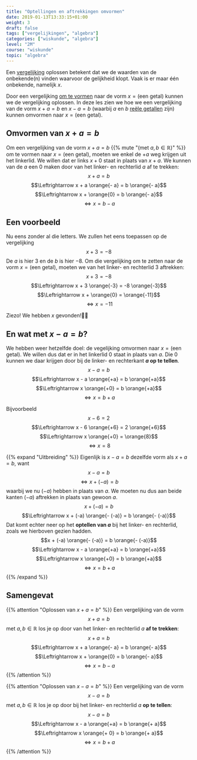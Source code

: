 ```yaml
---
title: "Optellingen en aftrekkingen omvormen"
date: 2019-01-13T13:33:15+01:00
weight: 3
draft: false
tags: ["vergelijkingen", "algebra"]
categories: ["wiskunde", "algebra"]
level: "2M"
course: "wiskunde"
topic: "algebra"
---
```

Een [vergelijking](../intro) oplossen betekent dat we de waarden van de onbekende(n) vinden waarvoor de gelijkheid klopt. Vaak is er maar één onbekende, namelijk $x$.

Door een vergelijking [om te vormen](../omvormen) naar de vorm 
$x = \text{(een getal)}$
kunnen we de vergelijking oplossen. In deze les zien we hoe we een vergelijking van de vorm $x + a = b$ en $x - a = b$ (waarbij $a$ en $b$ [reële getallen](../../verzamelingen/reele_getallen) zijn) kunnen omvormen naar $x = \text{(een getal)}$.

## Omvormen van $x + a = b$
Om een vergelijking van de vorm $x + a = b$ {{% mute "(met $a, b \in \mathbb{R}$)" %}} om te vormen naar $x = \text{(een getal)}$, moeten we enkel de $+ a$ weg krijgen uit het linkerlid. We willen dat er links $x + 0$ staat in plaats van $x + a$. We kunnen van de $a$ een $0$ maken door van het linker- en rechterlid $a$ af te trekken:
$$x + a = b$$
$$\Leftrightarrow x + a \orange{- a} = b \orange{- a}$$
$$\Leftrightarrow x + \orange{0} = b \orange{- a}$$
$$\Leftrightarrow x = b - a$$

## Een voorbeeld
Nu eens zonder al die letters. We zullen het eens toepassen op de vergelijking
$$x + 3 = -8$$
De $a$ is hier $3$ en de $b$ is hier $-8$. Om die vergelijking om te zetten naar de vorm $x = \text{(een getal)}$, moeten we van het linker- en rechterlid $3$ aftrekken:
$$x + 3 = -8$$
$$\Leftrightarrow x + 3 \orange{-3} = -8 \orange{-3}$$
$$\Leftrightarrow x + \orange{0} = \orange{-11}$$
$$\Leftrightarrow x = -11$$

Ziezo! We hebben $x$ gevonden!:champagne::clap: 

## En wat met $x - a = b$?
We hebben weer hetzelfde doel: de vegelijking omvormen naar $x = \text{(een getal)}$. We willen dus dat er in het linkerlid $0$ staat in plaats van $a$. Die $0$ kunnen we daar krijgen door bij de linker- en rechterkant **$a$ op te tellen**.
$$x - a = b$$
$$\Leftrightarrow x - a \orange{+a} = b \orange{+a}$$
$$\Leftrightarrow x \orange{+0} = b \orange{+a}$$
$$\Leftrightarrow x = b + a$$

Bijvoorbeeld
$$x - 6 = 2$$
$$\Leftrightarrow x - 6 \orange{+6} = 2 \orange{+6}$$
$$\Leftrightarrow x \orange{+0} = \orange{8}$$
$$\Leftrightarrow x = 8$$

{{% expand "Uitbreiding" %}}
Eigenlijk is $x - a = b$ dezelfde vorm als $x + a = b$, want
$$x - a = b$$
$$\Leftrightarrow x + (-a) = b$$
waarbij we nu $(-a)$ hebben in plaats van $a$. We moeten nu dus aan beide kanten $(-a)$ aftrekken in plaats van gewoon $a$.
$$x + (-a) = b$$
$$\Leftrightarrow x + (-a) \orange{- (-a)} = b \orange{- (-a)}$$
Dat komt echter neer op het **optellen van $a$** bij het linker- en rechterlid, zoals we hierboven gezien hadden.
$$x + (-a) \orange{- (-a)} = b \orange{- (-a)}$$
$$\Leftrightarrow x - a \orange{+a} = b \orange{+a}$$
$$\Leftrightarrow x \orange{+0} = b \orange{+a}$$
$$\Leftrightarrow x = b + a$$
{{% /expand %}}

## Samengevat
{{% attention "Oplossen van $x + a = b$" %}}
Een vergelijking van de vorm
$$x + a = b$$
met $a, b \in \mathbb{R}$ los je op door van het linker- en rechterlid $a$ **af te trekken**:
$$x + a = b$$
$$\Leftrightarrow x + a \orange{- a} = b \orange{- a}$$
$$\Leftrightarrow x + \orange{0} = b \orange{- a}$$
$$\Leftrightarrow x = b - a$$
{{% /attention %}}

{{% attention "Oplossen van $x - a = b$" %}}
Een vergelijking van de vorm
$$x - a = b$$
met $a, b \in \mathbb{R}$ los je op door bij het linker- en rechterlid $a$ **op te tellen**:
$$x - a = b$$
$$\Leftrightarrow x - a \orange{+a} = b \orange{+ a}$$
$$\Leftrightarrow x \orange{+ 0} = b \orange{+ a}$$
$$\Leftrightarrow x = b + a$$
{{% /attention %}}